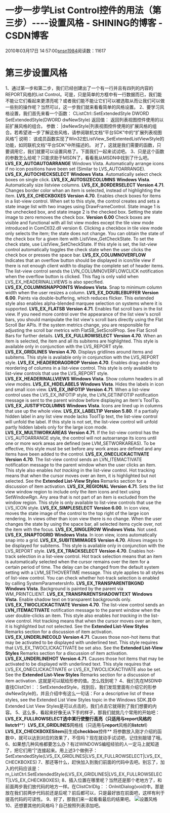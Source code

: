 # 一步一步学List Control控件的用法（第三步）----设置风格 - SHINING的博客 - CSDN博客
2010年03月17日 14:57:00[snsn1984](https://me.csdn.net/snsn1984)阅读数：11617
# 第三步设置风格
1、通过第一步和第二步，我们已经创建出了一个有一行并且有四列的内容的REPORT风格的List Control。可是，只是简单的方框中有一行数据而已，我们能不能让它们看起来更漂亮呢？或者我们能不能让它们可以被选取从而让我们可以做一些别的操作呢？当然可以，这一步我们就来看看简单的风格设置。
2、要学习风格设置，我们首先来看一个函数：
CListCtrl::SetExtendedStyle
DWORD SetExtendedStyle(DWORD dwNewStyle)
返回值：
返回列表视图控件使用的以前扩展风格的组合。
参数： 
|dwNewStyle|列表视图控件使用的扩展风格的组合。若希望进一步了解这些风格，请参阅联机文档“平台SDK”中的“扩展列表视图风格”|
说明：
该成员函数实现了Win32宏ListView_SetExtentedListViewStyle的功能，如同联机文档“平台SDK”中所描述的。
对了，这就是我们需要的函数，只要调用它，我们就要可以设置风格了。下面我们一起来试试吧。
3、只是这个函数的参数怎么给呢？只能求助于MSDN了，看看我从MSDN中找到了什么吧。
**LVS_EX_AUTOAUTOARRANGE**
Windows Vista. Automatically arrange icons if no icon positions have been set (Similar to LVS_AUTOARRANGE). 
**LVS_EX_AUTOCHECKSELECT**
**Windows Vista**. Automatically select check boxes on single click. 
**LVS_EX_AUTOSIZECOLUMNS**
**Windows Vista**. Automatically size listview columns. 
**LVS_EX_BORDERSELECT**
**Version 4.71**. Changes border color whan an item is selected, instead of highlighting the item. 
**LVS_EX_CHECKBOXES**
**Version 4.70**. Enables check boxes for items in a list-view control. When set to this style, the control creates and sets a state image list with two images using DrawFrameControl. State image 1 is the unchecked box, and state image 2 is the checked box. Setting the state image to zero removes the check box.
**Version 6.00** Check boxes are visible and functional with all list view modes except the tile view mode introduced in ComCtl32.dll version 6. Clicking a checkbox in tile view mode only selects the item; the state does not change.
You can obtain the state of the check box for a given item with ListView_GetCheckState. To set the check state, use ListView_SetCheckState. If this style is set, the list-view control automatically toggles the check state when the user clicks the check box or presses the space bar.
**LVS_EX_COLUMNOVERFLOW**
Indicates that an overflow button should be displayed in icon/tile view if there is not enough client width to display the complete set of header items. The list-view control sends the LVN_COLUMNOVERFLOWCLICK notification when the overflow button is clicked. This flag is only valid when LVS_EX_HEADERINALLVIEWS is also specified. 
**LVS_EX_COLUMNSNAPPOINTS**
**Windows Vista**. Snap to minimum column width when the user resizes a column. 
**LVS_EX_DOUBLEBUFFER**
**Version 6.00**. Paints via double-buffering, which reduces flicker. This extended style also enables alpha-blended marquee selection on systems where it is supported. 
**LVS_EX_FLATSB**
**Version 4.71**. Enables flat scroll bars in the list view. If you need more control over the appearance of the list view's scroll bars, you should manipulate the list view's scroll bars directly using the Flat Scroll Bar APIs. If the system metrics change, you are responsible for adjusting the scroll bar metrics with FlatSB_SetScrollProp. See Flat Scroll Bars for further details. 
**LVS_EX_FULLROWSELECT**
**Version 4.70**. When an item is selected, the item and all its subitems are highlighted. This style is available only in conjunction with the LVS_REPORT style. 
**LVS_EX_GRIDLINES**
**Version 4.70**. Displays gridlines around items and subitems. This style is available only in conjunction with the LVS_REPORT style. 
**LVS_EX_HEADERDRAGDROP**
**Version 4.70**. Enables drag-and-drop reordering of columns in a list-view control. This style is only available to list-view controls that use the LVS_REPORT style. 
**LVS_EX_HEADERINALLVIEWS**
**Windows Vista**. Show column headers in all view modes. 
**LVS_EX_HIDELABELS**
**Windows Vista**. Hides the labels in icon and small icon view. 
**LVS_EX_INFOTIP**
**Version 4.71**. When a list-view control uses the LVS_EX_INFOTIP style, the LVN_GETINFOTIP notification message is sent to the parent window before displaying an item's ToolTip. 
**LVS_EX_JUSTIFYCOLUMNS**
**Windows Vista**. Icons are lined up in columns that use up the whole view. 
**LVS_EX_LABELTIP**
**Version 5.80**. If a partially hidden label in any list view mode lacks ToolTip text, the list-view control will unfold the label. If this style is not set, the list-view control will unfold partly hidden labels only for the large icon mode. 
**LVS_EX_MULTIWORKAREAS**
**Version 4.71**. If the list-view control has the LVS_AUTOARRANGE style, the control will not autoarrange its icons until one or more work areas are defined (see LVM_SETWORKAREAS). To be effective, this style must be set before any work areas are defined and any items have been added to the control. 
**LVS_EX_ONECLICKACTIVATE**
**Version 4.70**. The list-view control sends an LVN_ITEMACTIVATE notification message to the parent window when the user clicks an item. This style also enables *hot tracking* in the list-view control. Hot tracking means that when the cursor moves over an item, it is highlighted but not selected. See the **Extended List-View Styles** Remarks section for a discussion of item activation. 
**LVS_EX_REGIONAL**
**Version 4.71**. Sets the list view window region to include only the item icons and text using SetWindowRgn. Any area that is not part of an item is excluded from the window region. This style is only available to list-view controls that use the LVS_ICON style. 
**LVS_EX_SIMPLESELECT**
**Version 6.00**. In icon view, moves the state image of the control to the top right of the large icon rendering. In views other than icon view there is no change. When the user changes the state by using the space bar, all selected items cycle over, not the item with the focus. 
**LVS_EX_SINGLEROW**
**Windows Vista**. Not used. 
**LVS_EX_SNAPTOGRID**
**Windows Vista**. In icon view, icons automatically snap into a grid. 
**LVS_EX_SUBITEMIMAGES**
**Version 4.70**. Allows images to be displayed for subitems. This style is available only in conjunction with the LVS_REPORT style. 
**LVS_EX_TRACKSELECT**
**Version 4.70**. Enables hot-track selection in a list-view control. Hot track selection means that an item is automatically selected when the cursor remains over the item for a certain period of time. The delay can be changed from the default system setting with a LVM_SETHOVERTIME message. This style applies to all styles of list-view control. You can check whether hot-track selection is enabled by calling SystemParametersInfo. 
**LVS_EX_TRANSPARENTBKGND**
**Windows Vista**. Background is painted by the parent via WM_PRINTCLIENT. 
**LVS_EX_TRANSPARENTSHADOWTEXT**
**Windows Vista**. Enable shadow text on transparent backgrounds only. 
**LVS_EX_TWOCLICKACTIVATE**
**Version 4.70**. The list-view control sends an **LVN_ITEMACTIVATE** notification message to the parent window when the user double-clicks an item. This style also enables *hot tracking* in the list-view control. Hot tracking means that when the cursor moves over an item, it is highlighted but not selected. See the **Extended List-View Styles** Remarks section for a discussion of item activation. 
**LVS_EX_UNDERLINECOLD**
**Version 4.71**. Causes those non-hot items that may be activated to be displayed with underlined text. This style requires that LVS_EX_TWOCLICKACTIVATE be set also. See the **Extended List-View Styles** Remarks section for a discussion of item activation. 
**LVS_EX_UNDERLINEHOT**
**Version 4.71**. Causes those hot items that may be activated to be displayed with underlined text. This style requires that LVS_EX_ONECLICKACTIVATE or LVS_EX_TWOCLICKACTIVATE also be set. See the **Extended List-View Styles** Remarks section for a discussion of item activation.
这就是可以赋给形参的值。怎么找到呢？
4、我们先在MSDN中查找ClistCtrl：：SetExtendedStyle，找到后，我们发现里面有介绍它的形参dwNewStyle的，并且介绍中有这么一句话：For a descriptive list of these styles, see the Extended List View Styles topic in the Windows SDK.其中Extended List View Styles是可以点击的，我们点击它就得到了我们想要的内容。
5、这么多，看起来好像无从下手的样子，那我们就挑几个常用的开始吧：
**LVS_EX_FULLROWSELECT****选中某行使整行高亮（只适用与****report****风格的****listctrl****）****LVS_EX_GRIDLINES****网格线（只适用与****report****风格的****listctrl****）****LVS_EX_CHECKBOXESitem****前生成****checkbox****控件**
将参数放入刚才介绍的函数中，就可以达到对应的效果了，不信吗？现在就动手试试吧，记住别敲错了哦。
6、如果想几种风格都要怎么办？有过WINDOWS编程经验的人一定马上就知道了，把它们用“|”连接起来。用上述3个做例子：
SetExtendedStyle(LVS_EX_GRIDLINES|LVS_EX_FULLROWSELECT|LVS_EX_CHECKBOXES)
7、那还等什么，赶快加入到我们前面的代码中去吧。别忘了，加入的代码应该是：
m_ListCtrl.SetExtendedStyle(LVS_EX_GRIDLINES|LVS_EX_FULLROWSELECT|LVS_EX_CHECKBOXES);
8、插入位置在哪里呢？当然还是那个老地方了，和前面两步我们放代码的地方一样。在ClistCtrlDlg：：OnInitDialog(void)中。那是放在我们前两步代码前还是后呢？前后都可以，只是最好放在前面吧，这样有利于提高代码的可读性。
9、好了，那我们来一起看看最后的结果吧。
![设置风格](http://hi.csdn.net/attachment/201003/17/33463_1268809007zB37.gif)
10、还想要其他的风格吗？自己按照列表添加吧。
